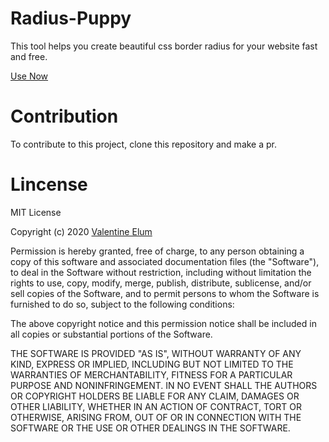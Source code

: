 # Radius-Puppy

This tool helps you create beautiful css border radius for your website fast and free.

[Use Now](https://radius-puppy.netlify.app/app)

# Contribution

To contribute to this project, clone this repository and make a pr.

# Lincense

MIT License

Copyright (c) 2020 [Valentine Elum](https://twitter.com/vahlcode)

Permission is hereby granted, free of charge, to any person obtaining a copy
of this software and associated documentation files (the "Software"), to deal
in the Software without restriction, including without limitation the rights
to use, copy, modify, merge, publish, distribute, sublicense, and/or sell
copies of the Software, and to permit persons to whom the Software is
furnished to do so, subject to the following conditions:

The above copyright notice and this permission notice shall be included in all
copies or substantial portions of the Software.

THE SOFTWARE IS PROVIDED "AS IS", WITHOUT WARRANTY OF ANY KIND, EXPRESS OR
IMPLIED, INCLUDING BUT NOT LIMITED TO THE WARRANTIES OF MERCHANTABILITY,
FITNESS FOR A PARTICULAR PURPOSE AND NONINFRINGEMENT. IN NO EVENT SHALL THE
AUTHORS OR COPYRIGHT HOLDERS BE LIABLE FOR ANY CLAIM, DAMAGES OR OTHER
LIABILITY, WHETHER IN AN ACTION OF CONTRACT, TORT OR OTHERWISE, ARISING FROM,
OUT OF OR IN CONNECTION WITH THE SOFTWARE OR THE USE OR OTHER DEALINGS IN THE
SOFTWARE.
